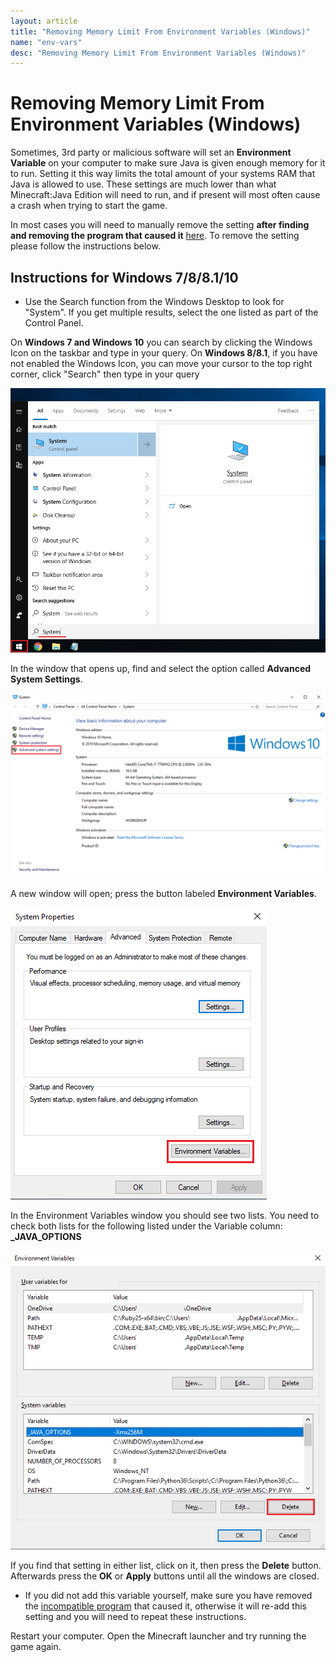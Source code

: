 ```yaml
---
layout: article
title: "Removing Memory Limit From Environment Variables (Windows)"
name: "env-vars"
desc: "Removing Memory Limit From Environment Variables (Windows)"
---
```


# Removing Memory Limit From Environment Variables (Windows)

Sometimes, 3rd party or malicious software will set an **Environment Variable** on your computer to make sure Java is given enough memory for it to run. Setting it this way limits the total amount of your systems RAM that Java is allowed to use. These settings are much lower than what Minecraft:Java Edition will need to run, and if present will most often cause a crash when trying to start the game.

In most cases you will need to manually remove the setting **after finding and removing the program that caused it** [here](/help/known-incompatible-software/). To remove the setting please follow the instructions below.

## Instructions for Windows 7/8/8.1/10

* Use the Search function from the Windows Desktop to look for "System". If you get multiple results, select the one listed as part of the Control Panel.

On **Windows 7 and Windows 10** you can search by clicking the Windows Icon on the taskbar and type in your query. On **Windows 8/8.1**, if you have not enabled the Windows Icon, you can move your cursor to the top right corner,  click "Search" then type in your query

![](/static/images/help/env-vars/syssearch.png)

In the window that opens up, find and select the option called **Advanced System Settings**. 

![](/static/images/help/env-vars/advsettings.png)

A new window will open; press the button labeled **Environment Variables**.

![](/static/images/help/env-vars/envvars.png)

In the Environment Variables window you should see two lists. You need to check both lists for the following listed under the Variable column: **_JAVA_OPTIONS**

![](/static/images/help/env-vars/delvar.png)

If you find that setting in either list, click on it, then press the **Delete** button. Afterwards press the **OK** or **Apply** buttons until all the windows are closed.

* If you did not add this variable yourself, make sure you have removed the [incompatible program](/help/known-incompatible-software/) that caused it, otherwise it will re-add this setting and you will need to repeat these instructions.

Restart your computer. Open the Minecraft launcher and try running the game again.
